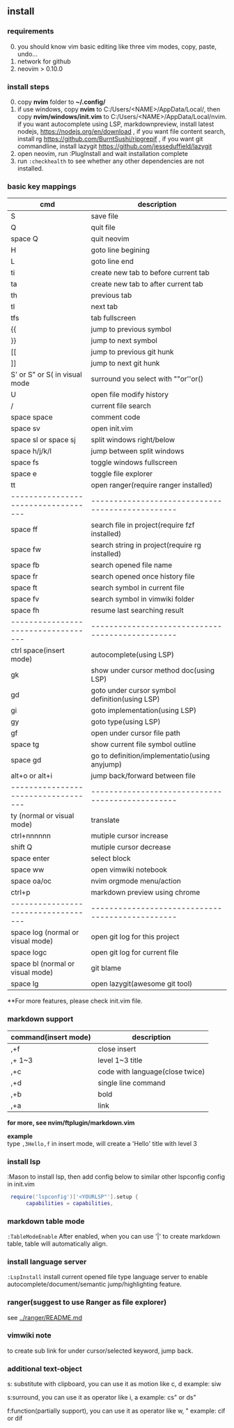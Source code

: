 ## install 
### requirements

0. you should know vim basic editing like three vim modes, copy, paste, undo...  
1. network for github
2. neovim > 0.10.0

### install steps

0. copy **nvim** folder to **~/.config/**  
1. if use windows, copy **nvim** to C:/Users/\<NAME\>/AppData/Local/, then copy **nvim/windows/init.vim** to C:/Users/\<NAME\>/AppData/Local/nvim. if you want autocomplete using LSP, markdownpreview, install latest nodejs, https://nodejs.org/en/download , if you want file content search, install rg https://github.com/BurntSushi/ripgrepif , if you want git commandline, install lazygit https://github.com/jesseduffield/lazygit
2. open neovim, run :PlugInstall and wait installation complete
3. run `:checkhealth` to see whether any other dependencies are not installed.

### basic key mappings

| cmd                               | description                                    |
|-----------------------------------|------------------------------------------------|
| S                                 | save file                                      |
| Q                                 | quit file                                      |
| space Q                           | quit neovim                                    |
| H                                 | goto line begining                             |
| L                                 | goto line end                                  |
| ti                                | create new tab to before current tab           |
| ta                                | create new tab to after current tab            |
| th                                | previous tab                                   |
| tl                                | next tab                                       |
| tfs                               | tab fullscreen                                 |
| {{                                | jump to previous symbol                        |
| }}                                | jump to next symbol                            |
| [[                                | jump to previous git hunk                      |
| ]]                                | jump to next git hunk                          |
| S' or S" or S( in visual mode     | surround you select with ""or''or()            |
| U                                 | open file modify history                       |
| /                                 | current file search                            |
| space space                       | comment code                                   |
| space sv                          | open init.vim                                  |
| space sl or space sj              | split windows right/below                      |
| space h/j/k/l                     | jump between split windows                     |
| space fs                          | toggle windows fullscreen                      |
| space e                           | toggle file explorer                           |
| tt                                | open ranger(require ranger installed)          |
|-----------------------------------|------------------------------------------------|
| space ff                          | search file in project(require fzf installed)  |
| space fw                          | search string in project(require rg installed) |
| space fb                          | search opened file name                        |
| space fr                          | search opened once history file                |
| space ft                          | search symbol in current file                  |
| space fv                          | search symbol in vimwiki folder                |
| space fh                          | resume last searching result                   |
|-----------------------------------|------------------------------------------------|
| ctrl space(insert mode)           | autocomplete(using LSP)                        |
| gk                                | show under cursor method doc(using LSP)        |
| gd                                | goto under cursor symbol definition(using LSP) |
| gi                                | goto implementation(using LSP)                 |
| gy                                | goto type(using LSP)                           |
| gf                                | open under cursor file path                    |
| space tg                          | show current file symbol outline               |
| space gd                          | go to definition/implementatio(using anyjump)  |
| alt+o or alt+i                    | jump back/forward between file                 |
|-----------------------------------|------------------------------------------------|
| ty (normal or visual mode)        | translate
| ctrl+nnnnnn                       | mutiple cursor increase                        |
| shift Q                           | mutiple cursor decrease                        |
| space enter                       | select block                                   |
| space ww                          | open vimwiki notebook                          |
| space oa/oc                       | nvim orgmode menu/action                       |
| ctrl+p                            | markdown preview using chrome                  |
|-----------------------------------|------------------------------------------------|
| space log (normal or visual mode) | open git log for this project                  |
| space logc                        | open git log for current file                  |
| space bl  (normal or visual mode) | git blame                                      |
| space lg                          | open lazygit(awesome git tool)                 |

**For more features, please check init.vim file.

### markdown support
| command(insert mode) | description                     |
|----------------------|---------------------------------|
| ,+f                  | close insert                    |
| ,+<number> 1~3       | level 1~3 title                 |
| ,+c                  | code with language(close twice) |
| ,+d                  | single line command             |
| ,+b                  | bold                            |
| ,+a                  | link                            |
**for more, see nvim/ftplugin/markdown.vim** 

**example**  
type `,3Hello,f` in insert mode, will create a 'Hello' title with level 3

### install lsp
:Mason to install lsp, then add config below to similar other lspconfig config in init.vim
```lua
 require('lspconfig')['<YOURLSP"'].setup {
      capabilities = capabilities,
```
### markdown table mode

`:TableModeEnable` 
After enabled, when you can use '|' to create markdown table, table will automatically align.

### install language server
`:LspInstall` install current opened file type language server to enable autocomplete/document/semantic jump/highlighting feature.

### ranger(suggest to use Ranger as file explorer)
see [../ranger/README.md](../ranger/README.md) 

### vimwiki note
<CR> to create sub link for under cursor/selected keyword, <backspace> jump back.

### additional text-object
s: substitute with clipboard, you can use it as motion like c, d
example: siw

s:surround, you can use it as operator like i, a
example: cs" or ds"

f:function(partially support), you can use it as operator like w, "
example: cif or dif
